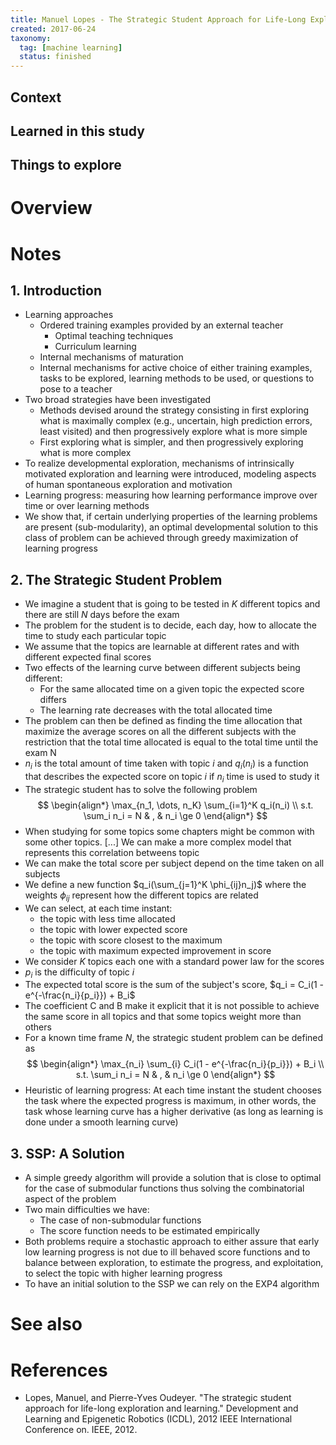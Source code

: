 ```yaml
---
title: Manuel Lopes - The Strategic Student Approach for Life-Long Exploration and Learning (2012)
created: 2017-06-24
taxonomy:
  tag: [machine learning]
  status: finished
---
```


## Context

## Learned in this study

## Things to explore

# Overview

# Notes
## 1. Introduction
* Learning approaches
	* Ordered training examples provided by an external teacher
		* Optimal teaching techniques
		* Curriculum learning
	* Internal mechanisms of maturation
	* Internal mechanisms for active choice of either training examples, tasks to be explored, learning methods to be used, or questions to pose to a teacher
* Two broad strategies have been investigated
	* Methods devised around the strategy consisting in first exploring what is maximally complex (e.g., uncertain, high prediction errors, least visited) and then progressively explore what is more simple
	* First exploring what is simpler, and then progressively exploring what is more complex
* To realize developmental exploration, mechanisms of intrinsically motivated exploration and learning were introduced, modeling aspects of human spontaneous exploration and motivation
* Learning progress: measuring how learning performance improve over time or over learning methods
* We show that, if certain underlying properties of the learning problems are present (sub-modularity), an optimal developmental solution to this class of problem can be achieved through greedy maximization of learning progress

## 2. The Strategic Student Problem
* We imagine a student that is going to be tested in $K$ different topics and there are still $N$ days before the exam
* The problem for the student is to decide, each day, how to allocate the time to study each particular topic
* We assume that the topics are learnable at different rates and with different expected final scores
* Two effects of the learning curve between different subjects being different:
	* For the same allocated time on a given topic the expected score differs
	* The learning rate decreases with the total allocated time
* The problem can then be defined as finding the time allocation that maximize the average scores on all the different subjects with the restriction that the total time allocated is equal to the total time until the exam N
* $n_i$ is the total amount of time taken with topic $i$ and $q_i(n_i)$ is a function that describes the expected score on topic $i$ if $n_i$ time is used to study it
* The strategic student has to solve the following problem
$$
\begin{align*}
\max_{n_1, \dots, n_K} \sum_{i=1}^K q_i(n_i) \\
s.t. \sum_i n_i = N & , & n_i \ge 0
\end{align*}
$$
* When studying for some topics some chapters might be common with some other topics. [...] We can make a more complex model that represents this correlation betweens topic
* We can make the total score per subject depend on the time taken on all subjects
* We define a new function $q_i(\sum_{j=1}^K \phi_{ij}n_j)$ where the weights $\phi_{ij}$ represent how the different topics are related
* We can select, at each time instant:
	* the topic with less time allocated
	* the topic with lower expected score
	* the topic with score closest to the maximum
	* the topic with maximum expected improvement in score
* We consider $K$ topics each one with a standard power law for the scores
* $p_i$ is the difficulty of topic $i$
* The expected total score is the sum of the subject's score, $q_i = C_i(1 - e^{-\frac{n_i}{p_i}}) + B_i$
* The coefficient C and B make it explicit that it is not possible to achieve the same score in all topics and that some topics weight more than others
* For a known time frame $N$, the strategic student problem can be defined as
$$
\begin{align*}
\max_{n_i} \sum_{i} C_i(1 - e^{-\frac{n_i}{p_i}}) + B_i \\
s.t. \sum_i n_i = N & , & n_i \ge 0
\end{align*}
$$
* Heuristic of learning progress: At each time instant the student chooses the task where the expected progress is maximum, in other words, the task whose learning curve has a higher derivative (as long as learning is done under a smooth learning curve)

## 3. SSP: A Solution
* A simple greedy algorithm will provide a solution that is close to optimal for the case of submodular functions thus solving the combinatorial aspect of the problem
* Two main difficulties we have:
	* The case of non-submodular functions
	* The score function needs to be estimated empirically
* Both problems require a stochastic approach to either assure that early low learning progress is not due to ill behaved score functions and to balance between exploration, to estimate the progress, and exploitation, to select the topic with higher learning progress
* To have an initial solution to the SSP we can rely on the EXP4 algorithm

# See also

# References
* Lopes, Manuel, and Pierre-Yves Oudeyer. "The strategic student approach for life-long exploration and learning." Development and Learning and Epigenetic Robotics (ICDL), 2012 IEEE International Conference on. IEEE, 2012.
